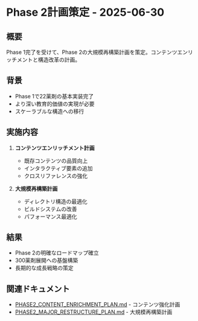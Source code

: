 # Phase 2計画策定 - 2025-06-30

## 概要
Phase 1完了を受けて、Phase 2の大規模再構築計画を策定。コンテンツエンリッチメントと構造改革の計画。

## 背景
- Phase 1で22薬剤の基本実装完了
- より深い教育的価値の実現が必要
- スケーラブルな構造への移行

## 実施内容
1. **コンテンツエンリッチメント計画**
   - 既存コンテンツの品質向上
   - インタラクティブ要素の追加
   - クロスリファレンスの強化

2. **大規模再構築計画**
   - ディレクトリ構造の最適化
   - ビルドシステムの改善
   - パフォーマンス最適化

## 結果
- Phase 2の明確なロードマップ確立
- 300薬剤展開への基盤構築
- 長期的な成長戦略の策定

## 関連ドキュメント
- [PHASE2_CONTENT_ENRICHMENT_PLAN.md](PHASE2_CONTENT_ENRICHMENT_PLAN.md) - コンテンツ強化計画
- [PHASE2_MAJOR_RESTRUCTURE_PLAN.md](PHASE2_MAJOR_RESTRUCTURE_PLAN.md) - 大規模再構築計画